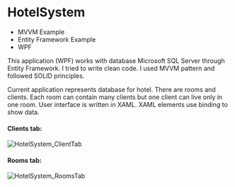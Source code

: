 # HotelSystem
- MVVM Example
- Entity Framework Example
- WPF

This application (WPF) works with database Microsoft SQL Server through Entity Framework.
I tried to write clean code. I used MVVM pattern and followed SOLID principles.

Current application represents database for hotel. There are rooms and clients. Each room can contain many clients but one client can live only in one room.
User interface is written in XAML. XAML elements use binding to show data.
#### Clients tab:
![HotelSystem_ClientTab](https://farm5.staticflickr.com/4249/34079855013_73588d5604_b.jpg)

#### Rooms tab:
![HotelSystem_RoomsTab](https://farm5.staticflickr.com/4223/34890145765_b72db14657_b.jpg)
